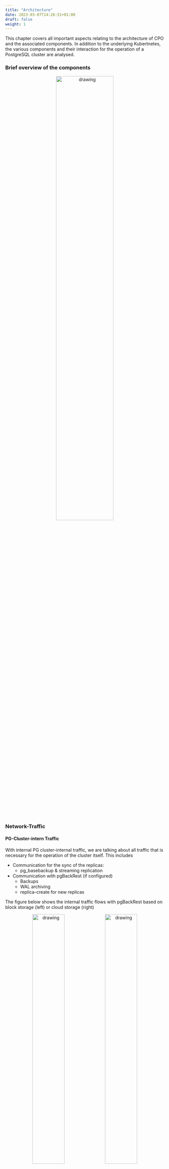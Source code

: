 ```yaml
---
title: "Architecture"
date: 2023-03-07T14:26:51+01:00
draft: false
weight: 1
---
```

This chapter covers all important aspects relating to the architecture of CPO and the associated components. In addition to the underlying Kubertnetes, the various components and their interaction for the operation of a PostgreSQL cluster are analysed.

### Brief overview of the components
<div style="text-align:center">
    <img src="images/architecture_overview.png" alt="drawing" align="center" width="60%" />
</div>

### Network-Traffic


#### PG-Cluster-intern Traffic
With internal PG cluster-internal traffic, we are talking about all traffic that is necessary for the operation of the cluster itself. This includes 
- Communication for the sync of the replicas:
    - pg_basebackup & streaming replication
- Communication with pgBackRest (if configured)
    - Backups
    - WAL archiving
    - replica-create for new replicas

The figure below shows the internal traffic flows with pgBackRest based on block storage (left) or cloud storage (right)

 <div style="text-align:center">
    <img src="images/architecture_cluster_backup_pvc.png" alt="drawing" width="45%" />
    <img src="images/architecture_cluster_backup_cloud_storage.png" alt="drawing" width="45%" />

</div>   

#### External Traffic

External traffic, i.e. the connection to the database for the user or the application, takes place via defined Kubernetes services. A distinction must be made here between read/write and read only traffic.

##### read/write

##### read-only